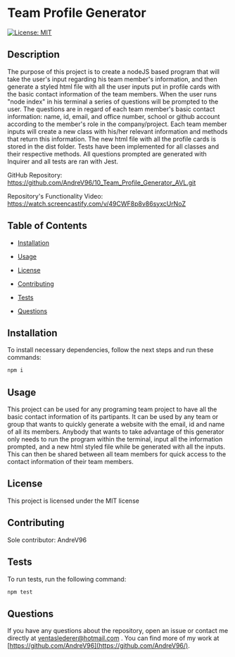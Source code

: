 # Team Profile Generator
[![License: MIT](https://img.shields.io/badge/License-MIT-yellow.svg)](https://opensource.org/licenses/MIT)

## Description

The purpose of this project is to create a nodeJS based program that will take the user's input regarding his team member's information, and then generate a styled html file with all the user inputs put in profile cards with the basic contact information of the team members. When the user runs "node index" in his terminal a series of questions will be prompted to the user. The questions are in regard of each team member's basic contact information: name, id, email, and office number, school or github account according to the member's role in the company/project. Each team member inputs will create a new class with his/her relevant information and methods that return this information. The new html file with all the profile cards is stored in the dist folder. Tests have been implemented for all classes and their respective methods. All questions prompted are generated with Inquirer and all tests are ran with Jest. 

GitHub Repository: https://github.com/AndreV96/10_Team_Profile_Generator_AVL.git 

Repository's Functionality Video: https://watch.screencastify.com/v/49CWF8p8v86syxcUrNoZ

## Table of Contents 

- [Installation](#installation)

- [Usage](#usage)

- [License](#license)

- [Contributing](#contributing)

- [Tests](#tests)

- [Questions](#questions)

## Installation

To install necessary dependencies, follow the next steps and run these commands:

```bash
npm i
```

## Usage

This project can be used for any programing team project to have all the basic contact information of its partipants. It can be used by any team or group that wants to quickly generate a website with the email, id and name of all its members. Anybody that wants to take advantage of this generator only needs to run the program within the terminal, input all the information prompted, and a new html styled file while be generated with all the inputs. This can then be shared between all team members for quick access to the contact information of their team members.

## License

This project is licensed under the MIT license

## Contributing

Sole contributor: AndreV96

## Tests

To run tests, run the following command:

```bash
npm test
```

## Questions

If you have any questions about the repository, open an issue or contact me directly at ventaslederer@hotmail.com . You can find more of my work at [https://github.com/AndreV96](https://github.com/AndreV96/).

